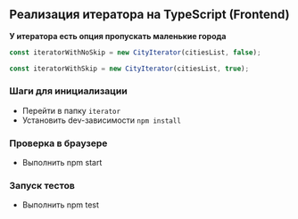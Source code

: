 ## Реализация итератора на TypeScript (Frontend)

**У итератора есть опция пропускать маленькие города**

```javascript
const iteratorWithNoSkip = new CityIterator(citiesList, false);

const iteratorWithSkip = new CityIterator(citiesList, true);
```
### Шаги для инициализации
- Перейти в папку `iterator`
- Установить dev-зависимости `npm install`

### Проверка в браузере
- Выполнить npm start

### Запуск тестов
- Выполнить npm test
